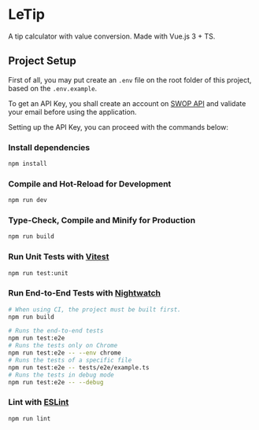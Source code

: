 # LeTip

A tip calculator with value conversion. Made with Vue.js 3 + TS.

## Project Setup

First of all, you may put create an `.env` file on the root folder of this project, based on the `.env.example`.

To get an API Key, you shall create an account on [SWOP API](https://swop.cx/) and validate your email before using the application.

Setting up the API Key, you can proceed with the commands below:

### Install dependencies

```sh
npm install
```

### Compile and Hot-Reload for Development

```sh
npm run dev
```

### Type-Check, Compile and Minify for Production

```sh
npm run build
```

### Run Unit Tests with [Vitest](https://vitest.dev/)

```sh
npm run test:unit
```

### Run End-to-End Tests with [Nightwatch](https://nightwatchjs.org/)

```sh
# When using CI, the project must be built first.
npm run build

# Runs the end-to-end tests
npm run test:e2e
# Runs the tests only on Chrome
npm run test:e2e -- --env chrome
# Runs the tests of a specific file
npm run test:e2e -- tests/e2e/example.ts
# Runs the tests in debug mode
npm run test:e2e -- --debug
```

### Lint with [ESLint](https://eslint.org/)

```sh
npm run lint
```
